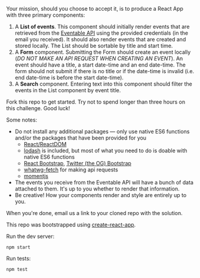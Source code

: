 
Your mission, should you choose to accept it, is to produce a React App with three primary components:

1. A **List of events**. This component should initially render events that are retrieved from the [Eventable API](http://docs.eventable.apiary.io) using the provided credentials (in the email you received). It should also render events that are created and stored locally. The List should be sortable by title and start time.
2. A **Form** component. Submitting the Form should create an event locally (*DO NOT MAKE AN API REQUEST WHEN CREATING AN EVENT*). An event should have a title, a start date-time and an end date-time. The form should not submit if there is no title or if the date-time is invalid (i.e. end date-time is before the start date-time).
3. A **Search** component. Entering text into this component should filter the events in the List component by event title.

Fork this repo to get started. Try not to spend longer than three hours on this challenge. Good luck!

Some notes:
- Do not install any additional packages — only use native ES6 functions and/or the packages that have been provided for you
    * [React/ReactDOM](https://github.com/facebook/react)
    * [lodash](https://github.com/lodash/lodash) is included, but most of what you need to do is doable with native ES6 functions
    * [React Bootstrap](https://github.com/react-bootstrap/react-bootstrap), [Twitter (the OG) Bootstrap](https://github.com/twbs/bootstrap)
    * [whatwg-fetch](https://github.com/github/fetch) for making api requests 
    * [momentjs](http://momentjs.com/docs/)
- The events you receive from the Eventable API will have a bunch of data attached to them. It's up to you whether to render that information.
- Be creative! How your components render and style are entirely up to you. 

When you're done, email us a link to your cloned repo with the solution.

This repo was bootstrapped using [create-react-app](https://github.com/facebookincubator/create-react-app).

Run the dev server:
```
npm start
```

Run tests:
```
npm test
```
